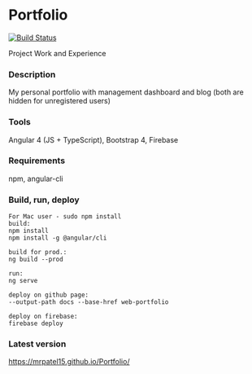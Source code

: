 
# Portfolio
[![Build Status](https://travis-ci.org/mrpatel15/Portfolio.svg?branch=master)](https://travis-ci.org/mrpatel15/Portfolio)

Project Work and Experience

### Description
My personal portfolio with management dashboard and blog (both are hidden for unregistered users)

### Tools
Angular 4 (JS + TypeScript), Bootstrap 4, Firebase

### Requirements
npm, angular-cli

### Build, run, deploy
```
For Mac user - sudo npm install
build:
npm install
npm install -g @angular/cli

build for prod.:
ng build --prod

run:
ng serve

deploy on github page: 
--output-path docs --base-href web-portfolio

deploy on firebase: 
firebase deploy
```

### Latest version

https://mrpatel15.github.io/Portfolio/
